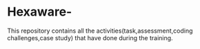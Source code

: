# Hexaware-
This repository contains all the activities(task,assessment,coding challenges,case study) that have done during the training.
